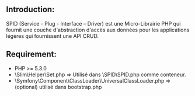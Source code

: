 Introduction:
------------
SPID (Service - Plug - Interface – Driver) est une Micro-Librairie PHP qui fournit une couche d'abstraction d'accès aux données pour les applications légères qui fournissent une API CRUD.

Requirement:
------------
  - PHP >= 5.3.0
  - \Slim\Helper\Set.php => Utilisé dans \SPID\SPID.php comme conteneur.
  - \Symfony\Component\ClassLoader\UniversalClassLoader.php => (optional) utilisé dans bootstrap.php

